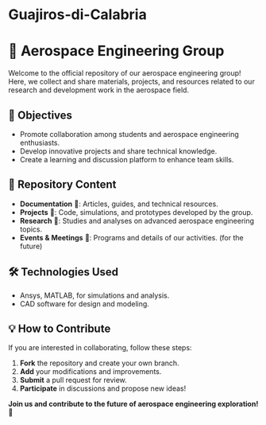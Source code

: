 # Guajiros-di-Calabria
# 🚀 Aerospace Engineering Group

Welcome to the official repository of our aerospace engineering group! Here, we collect and share materials, projects, and resources related to our research and development work in the aerospace field.

## 📌 Objectives
- Promote collaboration among students and aerospace engineering enthusiasts.
- Develop innovative projects and share technical knowledge.
- Create a learning and discussion platform to enhance team skills.

## 📂 Repository Content
- **Documentation** 📄: Articles, guides, and technical resources.
- **Projects** 🔧: Code, simulations, and prototypes developed by the group.
- **Research** 🔬: Studies and analyses on advanced aerospace engineering topics.
- **Events & Meetings** 📅: Programs and details of our activities. (for the future)

## 🛠️ Technologies Used
- Ansys, MATLAB, for simulations and analysis.
- CAD software for design and modeling.

## 💡 How to Contribute
If you are interested in collaborating, follow these steps:
1. **Fork** the repository and create your own branch.
2. **Add** your modifications and improvements.
3. **Submit** a pull request for review.
4. **Participate** in discussions and propose new ideas!


**Join us and contribute to the future of aerospace engineering exploration!** 🌌


